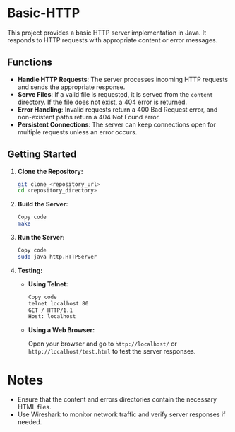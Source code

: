 # Basic-HTTP

This project provides a basic HTTP server implementation in Java. It responds to HTTP requests with appropriate content or error messages.

## Functions

- **Handle HTTP Requests**: The server processes incoming HTTP requests and sends the appropriate response.
- **Serve Files**: If a valid file is requested, it is served from the `content` directory. If the file does not exist, a 404 error is returned.
- **Error Handling**: Invalid requests return a 400 Bad Request error, and non-existent paths return a 404 Not Found error.
- **Persistent Connections**: The server can keep connections open for multiple requests unless an error occurs.

## Getting Started

1. **Clone the Repository:**
   ```bash 
   git clone <repository_url> 
   cd <repository_directory>
   ```

2. **Build the Server:**
    ```bash
    Copy code
    make
    ```

3. **Run the Server:**
    ```bash
    Copy code
    sudo java http.HTTPServer
    ```
4. **Testing:**

    - **Using Telnet:**
        ```bash
        Copy code
        telnet localhost 80
        GET / HTTP/1.1
        Host: localhost
        ```
    
    - **Using a Web Browser:**
    
        Open your browser and go to `http://localhost/` or `http://localhost/test.html` to test the server responses.

# Notes
- Ensure that the content and errors directories contain the necessary HTML files.
- Use Wireshark to monitor network traffic and verify server responses if needed.